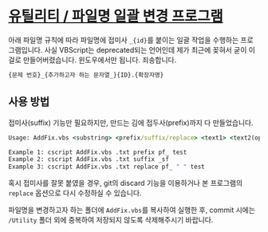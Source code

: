 # [유틸리티 / 파일명 일괄 변경 프로그램](/README.md#저장소-사용-규칙)

  아래 파일명 규칙에 따라 파일명에 접미사 `_{id}`를 붙이는 일괄 작업을 수행하는 프로그램입니다. 사실 VBScript는 deprecated되는 언어인데 제가 최근에 꽂혀서 굳이 이걸로 만들어버렸습니다. 윈도우에서만 됩니다. 죄송합니다.

  ```clojure
  {문제 번호}_{추가하고자 하는 문자열_}{ID}.{확장자명}
  ```

## 사용 방법

접미사(suffix) 기능만 필요하지만, 만드는 김에 접두사(prefix)까지 다 만들었습니다.

```bat
Usage: AddFix.vbs <substring> <prefix/suffix/replace> <text1> <text2(optional only when replace)> <test(optional)>
```
```bat
Example 1: cscript AddFix.vbs .txt prefix pf_ test
Example 2: cscript AddFix.vbs .txt suffix _sf
Example 3: cscript AddFix.vbs .txt replace pf_ " " test
```

혹시 접미사를 잘못 붙였을 경우, git의 discard 기능을 이용하거나 본 프로그램의 `replace` 옵션으로 다시 수정하실 수 있습니다.

파일명을 변경하고자 하는 폴더에 `AddFix.vbs`를 복사하여 실행한 후, commit 시에는 `/Utility` 폴더 외에 중복하여 저장되지 않도록 삭제해주시기 바랍니다.
